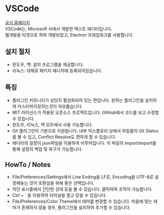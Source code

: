 # VSCode
[공식 홈페이지](https://code.visualstudio.com/)  
VSCode는, Microsoft 사에서 개발한 텍스트 에디터입니다.  
웹개발을 타겟으로 하여 개발되었고, Electron 프레임워크를 사용합니다.  

## 설치 절차
- 윈도우, 맥: 설치 프로그램을 제공합니다.
- 리눅스: 대체로 패키지 매니저에 등록되어있습니다.

## 특징
- 플러그인 커뮤니티가 상당히 활성화되어 있는 편입니다. 원하는 플러그인을 설치하여 커스터마이징하는것이 자유롭습니다.  
- MIT 라이선스가 적용된 오픈소스 프로젝트입니다. GitHub에서 코드를 보고 수정할 수 있습니다.  
- 윈도우, 리눅스, 맥 모두에서 사용 가능합니다.
- Git 플러그인이 기본으로 지원됩니다. 내부 익스플로러 상에서 파일들의 Git Status를 볼 수 있고, Conflict Resolve도 편하게 할 수 있습니다.
- 에디터의 설정이 json파일을 이용하여 이루어집니다. 이 파일의 import/export를 통해 설정의 백업 및 복구가 가능합니다.

## HowTo / Notes
- File/Preferences/Settings에서 Line Ending을 LF로, Encoding을 UTF-8로 설정해놓는 것이 호환성을 위해 좋은 선택입니다.
- 하단 표시줄에서 간단한 상태 등을 볼 수 있습니다. 클릭하여 조작이 가능합니다.
- Ctrl + ` 을 이용하여 터미널을 열고 닫을 수 있습니다.
- File/Preferences/Color Theme에서 테마를 변경할 수 있습니다. 마음에 맞는 테마가 존재하지 않을 경우, 플러그인을 설치하여 추가할 수 있습니다.